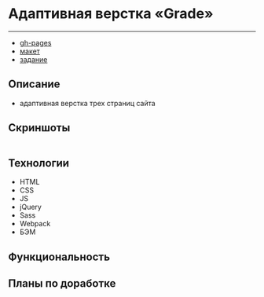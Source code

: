 # Адаптивная верстка «Grade»
***

- [gh-pages]()
- [макет](https://www.figma.com/file/AtMWzpvkymYBhULSJA7lum/%D0%93%D1%80%D0%B5%D0%B9%D0%B4-%D0%B4%D0%BB%D1%8F-%D0%B2%D0%B5%D1%80%D1%81%D1%82%D0%B0%D0%BB%D1%8C%D1%89%D0%B8%D0%BA%D0%BE%D0%B2?node-id=0%3A1)
- [задание](https://disk.yandex.ru/i/RfAIfaQBg-G5Rw)

## Описание
- адаптивная верстка трех страниц сайта

## Скриншоты
![]()

## Технологии
- HTML
- CSS
- JS
- jQuery
- Sass
- Webpack
- БЭМ

## Функциональность

## Планы по доработке
